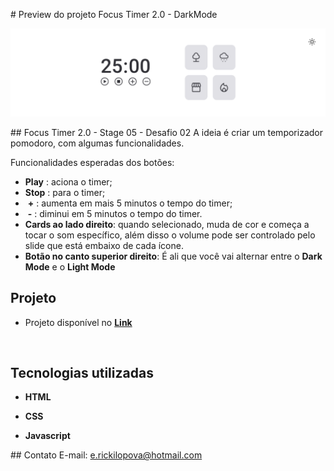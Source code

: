 # Preview do projeto Focus Timer 2.0 - DarkMode

 <img src="./github/preview2.png">

## Focus Timer 2.0 - Stage 05 - Desafio 02
A ideia é criar um temporizador pomodoro, com algumas funcionalidades.

Funcionalidades esperadas dos botões:

- **Play**  : aciona o timer;
- **Stop**  : para o timer;
- ​    **\+**    : aumenta em mais 5 minutos o tempo do timer;
- ​    **\-**    : diminui em 5 minutos o tempo do timer.
- **Cards ao lado direito**: quando selecionado, muda de cor e começa a tocar o som específico, além disso o volume pode ser controlado pelo slide que está embaixo de cada ícone.
- **Botão no canto superior direito**: É ali que você vai alternar entre o **Dark Mode** e o **Light Mode**
   
## Projeto

- Projeto disponível no [**Link**](https://erickpova.github.io/Stage05-Focus-Timer-2.0-Dark-Mode/)

   
## Tecnologias utilizadas

- **HTML**

- **CSS**

- **Javascript**


 ## Contato
 E-mail: e.rickilopova@hotmail.com
